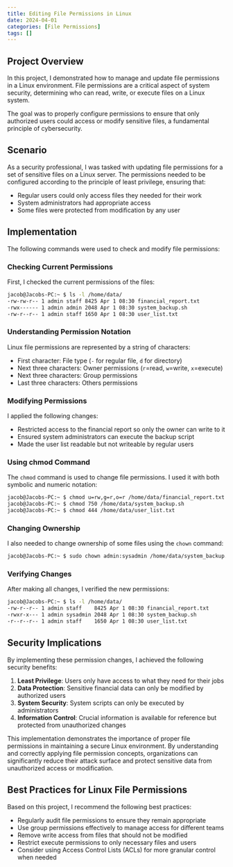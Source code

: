 ```yaml
---
title: Editing File Permissions in Linux
date: 2024-04-01
categories: [File Permissions]
tags: []
---
```


## Project Overview

In this project, I demonstrated how to manage and update file permissions in a Linux environment. File permissions are a critical aspect of system security, determining who can read, write, or execute files on a Linux system.

The goal was to properly configure permissions to ensure that only authorized users could access or modify sensitive files, a fundamental principle of cybersecurity.

## Scenario

As a security professional, I was tasked with updating file permissions for a set of sensitive files on a Linux server. The permissions needed to be configured according to the principle of least privilege, ensuring that:

- Regular users could only access files they needed for their work
- System administrators had appropriate access
- Some files were protected from modification by any user

## Implementation

The following commands were used to check and modify file permissions:

### Checking Current Permissions

First, I checked the current permissions of the files:

```bash
jacob@Jacobs-PC:~ $ ls -l /home/data/
-rw-rw-r-- 1 admin staff 8425 Apr 1 08:30 financial_report.txt
-rwx------ 1 admin admin 2048 Apr 1 08:30 system_backup.sh
-rw-r--r-- 1 admin staff 1650 Apr 1 08:30 user_list.txt
```

### Understanding Permission Notation

Linux file permissions are represented by a string of characters:
- First character: File type (`-` for regular file, `d` for directory)
- Next three characters: Owner permissions (`r`=read, `w`=write, `x`=execute)
- Next three characters: Group permissions
- Last three characters: Others permissions

### Modifying Permissions

I applied the following changes:
- Restricted access to the financial report so only the owner can write to it
- Ensured system administrators can execute the backup script
- Made the user list readable but not writeable by regular users

### Using chmod Command

The `chmod` command is used to change file permissions. I used it with both symbolic and numeric notation:

```bash
jacob@Jacobs-PC:~ $ chmod u=rw,g=r,o=r /home/data/financial_report.txt
jacob@Jacobs-PC:~ $ chmod 750 /home/data/system_backup.sh
jacob@Jacobs-PC:~ $ chmod 444 /home/data/user_list.txt
```

### Changing Ownership

I also needed to change ownership of some files using the `chown` command:

```bash
jacob@Jacobs-PC:~ $ sudo chown admin:sysadmin /home/data/system_backup.sh
```

### Verifying Changes

After making all changes, I verified the new permissions:

```bash
jacob@Jacobs-PC:~ $ ls -l /home/data/
-rw-r--r-- 1 admin staff    8425 Apr 1 08:30 financial_report.txt
-rwxr-x--- 1 admin sysadmin 2048 Apr 1 08:30 system_backup.sh
-r--r--r-- 1 admin staff    1650 Apr 1 08:30 user_list.txt
```

## Security Implications

By implementing these permission changes, I achieved the following security benefits:

1. **Least Privilege**: Users only have access to what they need for their jobs
2. **Data Protection**: Sensitive financial data can only be modified by authorized users
3. **System Security**: System scripts can only be executed by administrators
4. **Information Control**: Crucial information is available for reference but protected from unauthorized changes

This implementation demonstrates the importance of proper file permissions in maintaining a secure Linux environment. By understanding and correctly applying file permission concepts, organizations can significantly reduce their attack surface and protect sensitive data from unauthorized access or modification.

## Best Practices for Linux File Permissions

Based on this project, I recommend the following best practices:

- Regularly audit file permissions to ensure they remain appropriate
- Use group permissions effectively to manage access for different teams
- Remove write access from files that should not be modified
- Restrict execute permissions to only necessary files and users
- Consider using Access Control Lists (ACLs) for more granular control when needed